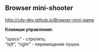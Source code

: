 Browser mini-shooter
-----------------

http://cdv-dev.github.io/Browser-mini-game

**Клавиши управления:**

*"space"* - стрелять;<br/>
*"left", "right"* - перемещение пушки.

